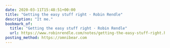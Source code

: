 ```yaml
---
date: 2020-03-11T15:48:51+00:00
title: "Getting the easy stuff right ･ Robin Rendle"
description: "It me."
bookmark_of:
  title: "Getting the easy stuff right ･ Robin Rendle"
  url: https://www.robinrendle.com/notes/getting-the-easy-stuff-right.html
posting_method: https://omnibear.com
---
```

